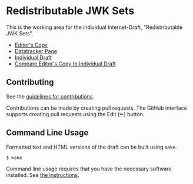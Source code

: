 # Redistributable JWK Sets

This is the working area for the individual Internet-Draft, "Redistributable JWK Sets".

* [Editor's Copy](https://bifurcation.github.io/redistributable-jwks/#go.draft-barnes-oauth-redistributable-jwks.html)
* [Datatracker Page](https://datatracker.ietf.org/doc/draft-barnes-oauth-redistributable-jwks)
* [Individual Draft](https://datatracker.ietf.org/doc/html/draft-barnes-oauth-redistributable-jwks)
* [Compare Editor's Copy to Individual Draft](https://bifurcation.github.io/redistributable-jwks/#go.draft-barnes-oauth-redistributable-jwks.diff)


## Contributing

See the
[guidelines for contributions](https://github.com/bifurcation/redistributable-jwks/blob/main/CONTRIBUTING.md).

Contributions can be made by creating pull requests.
The GitHub interface supports creating pull requests using the Edit (✏) button.


## Command Line Usage

Formatted text and HTML versions of the draft can be built using `make`.

```sh
$ make
```

Command line usage requires that you have the necessary software installed.  See
[the instructions](https://github.com/martinthomson/i-d-template/blob/main/doc/SETUP.md).

